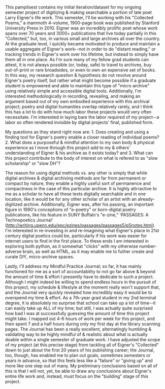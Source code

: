 This pamplisest contains my initial iteration/dataset for my ongoing semester project of digitizing & making searchable a portion of late poet Larry Eigner's life work. This semester, I'll be working with his "Collected Poems," a mammoth 4-volume, 1900-page book was published by Stanford University Press in 2010. Eigner was an incredibly prolific poet whose work spans over 70 years and 3000+ publications that live today partially in this "Collected," but, too, in various small and large archives all over the country. At the graduate level, I quickly became motivated to produce and maintain a usable aggregate of Eigner's work--not in order to do "distant reading," or tracking trends in Eigner's work over his lifetime, but instead to simply have them all in one place. As I'm sure many of my fellow grad students can attest, it is not always possible (or, today, safe) to travel to archives, buy out-of-print or rare broadsides, or even to own an expensive set of books. In this way, my research question & hypothesis do not revolve around Eigner's poetry itself, but rather what might become possible if a graduate student is empowered and able to maintain this type of "micro archive" using relatively simple and accessible digital tools. Additionally, I'm interested methodologically in recording, revealing, and making an argument based out of my own embodied experience with this archival project; poetry and digital humanities overlap relatively rarely, and I think this has a lot to do with how much labor these projects would very often necessitate. I'm interested in laying bare the labor required of my project--a labor so often rendered invisible by digital projects' final, published form. 

My questions as they stand right now are: 1. Does creating and using a finding tool for Eigner's poetry enable a closer reading of individual poems? 2. What does a purposeful & mindful attention to my own body & physical experience as I move through this project add to my & others' understanding of Eigner & his archive as it exists today? and 3. What can this project contribute to the body of interest on what is refered to as "slow scholarship" or "slow DH"? 

The reason for using digital methods vs. any other is simply that while digital archives & digital archiving methods are far from permanent or compact by nature, they enable a highly useful sort of permanence and compactness in the case of this particular archive. It is highly attrractive to me as a scholar to have all these texts digitally searchable and in one location, like it would be for any other scholar of an artist with an already-digitized archive. Additionally, Eigner was, after his passing, an important figure in 1990's conceptions of "e-poetry" or born-digital poetry publications, like his feature in SUNY Buffalo's "e-zine," 'PASSAGES: A Technopoetics Journal' (http://writing.upenn.edu/epc/ezines/passages/passages5/p5notes.html). I'm interested in re-investing in and re-imagining what Eigner's place in 21st century digital poetics could be, particularly if his work was easier for internet users to find in the first place. To these ends I am interested in exploring both python, as it somewhat "clicks" with my otherwise number-adverse brain, as well as HTML, as it may enable me to futher create and curate DIY, micro-archive spaces. 

Lastly, I'll address my Mindful Practice Journal; so far, it has mainly functioned for me as a sort of accountability to not go far above & beyond the amount of time & effort I presently have to dedicate to such a project. Although I might indeed be willing to spend endless hours in the pursuit of this project, my schedule & lifestyle at the moment really won't support that, and the Journal very quickly revealed how incredibly easy it would be to overspend my time & effort. As a 7th-year grad student in my 2nd terminal degree, it is absolutely no surprise that school can take up a lot of time--it can easily take up ALL of my time; but still, I was actually quite surprised how bad I was at successfully guessing the amount of time this project might take. I mapped out 4-6 hours of work per week for this project, and then spent 7 and a half hours during only my first day at the library scanning pages. The Journal has been a really excellent, alternatingly humbling & validating way to be highly mindful of & realistic about what is actually doable within a single semester of graduate work. I have adjusted the scope of my project (at this precise stage) from tackling all of Eigner's "Collected" down to just about the first 20 years of his publishing career; the Journal, too, though, has enabled me to plan out goals, sometimes semesters or years in advance, so that this feels less like a "failure" or "giving up" and more like one step out of many. My preliminary conclusions based on all of this is that I will not, yet, be able to draw any conclusions about Eigner's entire life work and, instead, must focus on the "building" stage of this project. 
